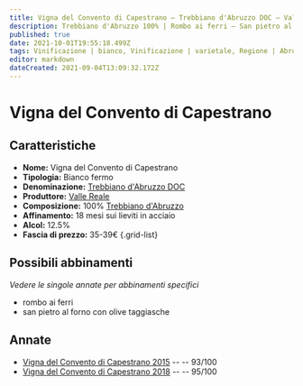 ```yaml
---
title: Vigna del Convento di Capestrano – Trebbiano d'Abruzzo DOC – Valle Reale – Abruzzo (IT) – 35-39€ – 5★
description: Trebbiano d'Abruzzo 100% | Rombo ai ferri – San pietro al forno con olive taggiasche
published: true
date: 2021-10-01T19:55:18.499Z
tags: Vinificazione | bianco, Vinificazione | varietale, Regione | Abruzzo (IT), Vinificazione | fermo, Valutazioni | 5 stelle, Vitigni | Trebbiano d'abruzzo, rombo ai ferri, san pietro al forno con olive taggiasche, Prezzi | 35-39€
editor: markdown
dateCreated: 2021-09-04T13:09:32.172Z
---
```


# Vigna del Convento di Capestrano

## Caratteristiche
- **Nome:** Vigna del Convento di Capestrano
- **Tipologia:** Bianco fermo
- **Denominazione:** [Trebbiano d'Abruzzo DOC](/denominazioni/Italia/Abruzzo/DOC/Trebbiano-d-Abruzzo) 
- **Produttore:** [Valle Reale](/produttori/Italia/Abruzzo/Valle-Reale) 
- **Composizione:** 100% [Trebbiano d'Abruzzo](/vitigni/Italia/trebbiano-d-abruzzo)
- **Affinamento:** 18 mesi sui lieviti in acciaio
- **Alcol:** 12.5%
- **Fascia di prezzo:** 35-39€
{.grid-list}



## Possibili abbinamenti
*Vedere le singole annate per abbinamenti specifici*

- rombo ai ferri
- san pietro al forno con olive taggiasche

## Annate
- [Vigna del Convento di Capestrano 2015](/vini/Italia/Abruzzo/Valle-Reale/Vigna-del-Convento-di-Capestrano/2015) -- <span class="star-5"></span> -- 93/100
- [Vigna del Convento di Capestrano 2018](/vini/Italia/Abruzzo/Valle-Reale/Vigna-del-Convento-di-Capestrano/2018) -- <span class="star-5"></span> -- 95/100
